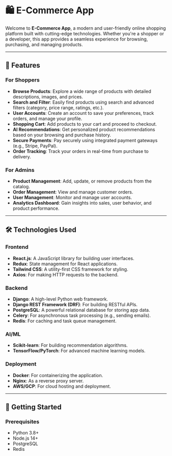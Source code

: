 # 🛍️ E-Commerce App

Welcome to **E-Commerce App**, a modern and user-friendly online shopping platform built with cutting-edge technologies. Whether you're a shopper or a developer, this app provides a seamless experience for browsing, purchasing, and managing products.

---

## 🌟 Features

### For Shoppers
- **Browse Products**: Explore a wide range of products with detailed descriptions, images, and prices.
- **Search and Filter**: Easily find products using search and advanced filters (category, price range, ratings, etc.).
- **User Accounts**: Create an account to save your preferences, track orders, and manage your profile.
- **Shopping Cart**: Add products to your cart and proceed to checkout.
- **AI Recommendations**: Get personalized product recommendations based on your browsing and purchase history.
- **Secure Payments**: Pay securely using integrated payment gateways (e.g., Stripe, PayPal).
- **Order Tracking**: Track your orders in real-time from purchase to delivery.

### For Admins
- **Product Management**: Add, update, or remove products from the catalog.
- **Order Management**: View and manage customer orders.
- **User Management**: Monitor and manage user accounts.
- **Analytics Dashboard**: Gain insights into sales, user behavior, and product performance.

---

## 🛠️ Technologies Used

### Frontend
- **React.js**: A JavaScript library for building user interfaces.
- **Redux**: State management for React applications.
- **Tailwind CSS**: A utility-first CSS framework for styling.
- **Axios**: For making HTTP requests to the backend.

### Backend
- **Django**: A high-level Python web framework.
- **Django REST Framework (DRF)**: For building RESTful APIs.
- **PostgreSQL**: A powerful relational database for storing app data.
- **Celery**: For asynchronous task processing (e.g., sending emails).
- **Redis**: For caching and task queue management.

### AI/ML
- **Scikit-learn**: For building recommendation algorithms.
- **TensorFlow/PyTorch**: For advanced machine learning models.

### Deployment
- **Docker**: For containerizing the application.
- **Nginx**: As a reverse proxy server.
- **AWS/GCP**: For cloud hosting and deployment.

---

## 🚀 Getting Started

### Prerequisites
- Python 3.8+
- Node.js 14+
- PostgreSQL
- Redis
